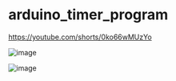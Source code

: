 # arduino_timer_program

https://youtube.com/shorts/0ko66wMUzYo 

![image](https://github.com/Mike11199/arduino_timer_program/assets/91037796/29c2949a-68c8-4b01-8518-03dd9bf6e833)


![image](https://github.com/Mike11199/arduino_timer_program/assets/91037796/2086afe1-0406-41a8-9b5d-96480bf07acc)


